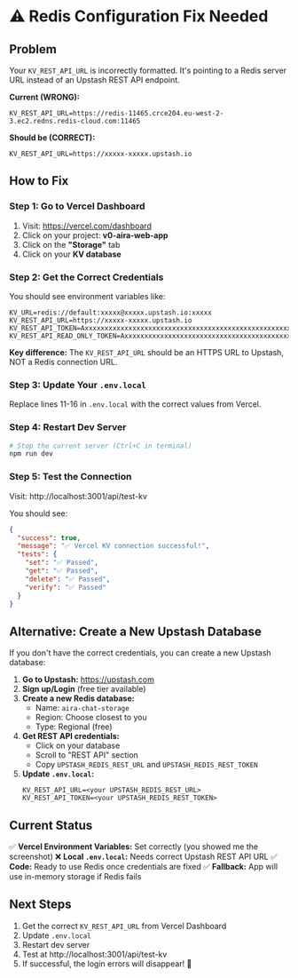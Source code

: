 # ⚠️ Redis Configuration Fix Needed

## Problem
Your `KV_REST_API_URL` is incorrectly formatted. It's pointing to a Redis server URL instead of an Upstash REST API endpoint.

**Current (WRONG):**
```
KV_REST_API_URL=https://redis-11465.crce204.eu-west-2-3.ec2.redns.redis-cloud.com:11465
```

**Should be (CORRECT):**
```
KV_REST_API_URL=https://xxxxx-xxxxx.upstash.io
```

## How to Fix

### Step 1: Go to Vercel Dashboard
1. Visit: https://vercel.com/dashboard
2. Click on your project: **v0-aira-web-app**
3. Click on the **"Storage"** tab
4. Click on your **KV database**

### Step 2: Get the Correct Credentials
You should see environment variables like:
```
KV_URL=redis://default:xxxxx@xxxxx.upstash.io:xxxxx
KV_REST_API_URL=https://xxxxx-xxxxx.upstash.io
KV_REST_API_TOKEN=AxxxxxxxxxxxxxxxxxxxxxxxxxxxxxxxxxxxxxxxxxxxxxxxxxxxxxxxxxxxxxxxxxxxxxxxxxxxxxxxxxxxA
KV_REST_API_READ_ONLY_TOKEN=AxxxxxxxxxxxxxxxxxxxxxxxxxxxxxxxxxxxxxxxxxxxxxxxxxxxxxxxxxxxxxxxxxxxxxxxxxxxxxxxxxxxA
```

**Key difference:** The `KV_REST_API_URL` should be an HTTPS URL to Upstash, NOT a Redis connection URL.

### Step 3: Update Your `.env.local`
Replace lines 11-16 in `.env.local` with the correct values from Vercel.

### Step 4: Restart Dev Server
```bash
# Stop the current server (Ctrl+C in terminal)
npm run dev
```

### Step 5: Test the Connection
Visit: http://localhost:3001/api/test-kv

You should see:
```json
{
  "success": true,
  "message": "✅ Vercel KV connection successful!",
  "tests": {
    "set": "✅ Passed",
    "get": "✅ Passed",
    "delete": "✅ Passed",
    "verify": "✅ Passed"
  }
}
```

## Alternative: Create a New Upstash Database

If you don't have the correct credentials, you can create a new Upstash database:

1. **Go to Upstash:** https://upstash.com
2. **Sign up/Login** (free tier available)
3. **Create a new Redis database:**
   - Name: `aira-chat-storage`
   - Region: Choose closest to you
   - Type: Regional (free)
4. **Get REST API credentials:**
   - Click on your database
   - Scroll to "REST API" section
   - Copy `UPSTASH_REDIS_REST_URL` and `UPSTASH_REDIS_REST_TOKEN`
5. **Update `.env.local`:**
   ```env
   KV_REST_API_URL=<your UPSTASH_REDIS_REST_URL>
   KV_REST_API_TOKEN=<your UPSTASH_REDIS_REST_TOKEN>
   ```

## Current Status

✅ **Vercel Environment Variables:** Set correctly (you showed me the screenshot)
❌ **Local `.env.local`:** Needs correct Upstash REST API URL
✅ **Code:** Ready to use Redis once credentials are fixed
✅ **Fallback:** App will use in-memory storage if Redis fails

## Next Steps

1. Get the correct `KV_REST_API_URL` from Vercel Dashboard
2. Update `.env.local`
3. Restart dev server
4. Test at http://localhost:3001/api/test-kv
5. If successful, the login errors will disappear! 🎉

